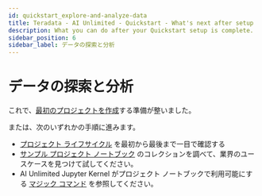 ```yaml
---
id: quickstart_explore-and-analyze-data
title: Teradata - AI Unlimited - Quickstart - What's next after setup
description: What you can do after your Quickstart setup is complete.
sidebar_position: 6
sidebar_label: データの探索と分析
---
```


# データの探索と分析

これで、[最初のプロジェクトを作成](../../explore-and-analyze-data/create-first-project.md)する準備が整いました。

または、次のいずれかの手順に進みます。
- [プロジェクト ライフサイクル](../../explore-and-analyze-data/project-lifecycle.md) を最初から最後まで一目で確認する
- [サンプル プロジェクト ノートブック](../../explore-and-analyze-data/example-projects.md) のコレクションを調べて、業界のユースケースを見つけて試してください。
- AI Unlimited Jupyter Kernel がプロジェクト ノートブックで利用可能にする [マジック コマンド](../../explore-and-analyze-data/magic-commands.md) を参照してください。
